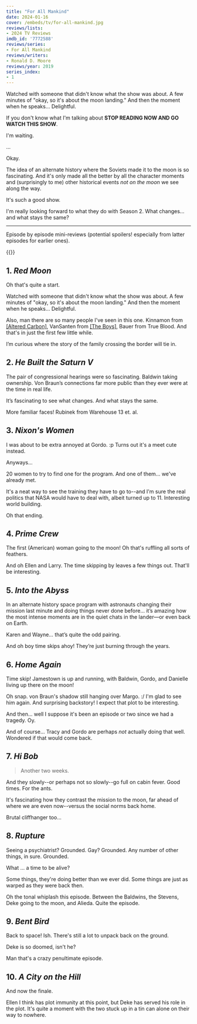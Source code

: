 ```yaml
---
title: "For All Mankind"
date: 2024-01-16
cover: /embeds/tv/for-all-mankind.jpg
reviews/lists:
- 2024 TV Reviews
imdb_id: '7772588'
reviews/series:
- For All Mankind
reviews/writers:
- Ronald D. Moore
reviews/year: 2019
series_index:
- 1
---
```

Watched with someone that didn't know what the show was about. A few minutes of "okay, so it's about the moon landing." And then the moment when he speaks... Delightful. 

If you don't know what I'm talking about **STOP READING NOW AND GO WATCH THIS SHOW**. 

I'm waiting. 

...


Okay. 

The idea of an alternate history where the Soviets made it to the moon is so fascinating. And it's only made all the better by all the character moments and (surprisingly to me) other historical events *not on the moon* we see along the way. 

It's such a good show. 

I'm really looking forward to what they do with Season 2. What changes... and what stays the same? 

<!--more-->

- - -

Episode by episode mini-reviews (potential spoilers! especially from latter episodes for earlier ones).

{{<toc>}}

## 1. *Red Moon*

Oh that's quite a start. 

Watched with someone that didn't know what the show was about. A few minutes of "okay, so it's about the moon landing." And then the moment when he speaks... Delightful. 

Also, man there are so many people I've seen in this one. Kinnamon from [[Altered Carbon]](), VanSanten from [[The Boys]](), Bauer from True Blood. And that's in just the first few little while. 

I’m curious where the story of the family crossing the border will tie in. 

## 2. *He Built the Saturn V*

The pair of congressional hearings were so fascinating. Baldwin taking ownership. Von Braun’s connections far more public than they ever were at the time in real life. 

It’s fascinating to see what changes. And what stays the same. 

More familiar faces! Rubinek from Warehouse 13 et. al. 

## 3. *Nixon's Women*

I was about to be extra annoyed at Gordo. :p Turns out it's a meet cute instead. 

Anyways...

20 women to try to find one for the program. And one of them... we've already met. 

It's a neat way to see the training they have to go to--and I'm sure the real politics that NASA would have to deal with, albeit turned up to 11. Interesting world building. 

Oh that ending. 

## 4. *Prime Crew*

The first (American) woman going to the moon! Oh that's ruffling all sorts of feathers. 

And oh Ellen and Larry. The time skipping by leaves a few things out. That'll be interesting. 

## 5. *Into the Abyss*

In an alternate history space program with astronauts changing their mission last minute and doing things never done before… it’s amazing how the most intense moments are in the quiet chats in the lander—or even back on Earth.

Karen and Wayne… that’s quite the odd pairing. 

And oh boy time skips ahoy! They’re just burning through the years. 

## 6. *Home Again*

Time skip! Jamestown is up and running, with Baldwin, Gordo, and Danielle living up there on the moon!

Oh snap. von Braun's shadow still hanging over Margo. :/ I'm glad to see him again. And surprising backstory! I expect that plot to be interesting. 

And then... well I suppose it's been an episode or two since we had a tragedy. Oy. 

And of course... Tracy and Gordo are perhaps *not* actually doing that well. Wondered if that would come back. 

## 7. *Hi Bob*

> Another two weeks. 

And they slowly--or perhaps not so slowly--go full on cabin fever. Good times. For the ants. 

It's fascinating how they contrast the mission to the moon, far ahead of where we are even now--versus the social norms back home. 

Brutal cliffhanger too...

## 8. *Rupture*

Seeing a psychiatrist? Grounded. Gay? Grounded. Any number of other things, in sure. Grounded. 

What ... a time to be alive? 

Some things, they're doing better than we ever did. Some things are just as warped as they were back then. 

Oh the tonal whiplash this episode. Between the Baldwins, the Stevens, Deke going to the moon, and Alieda. Quite the episode. 

## 9. *Bent Bird*

Back to space! Ish. There's still a lot to unpack back on the ground. 

Deke is so doomed, isn't he?

Man that's a crazy penultimate episode. 

## 10. *A City on the Hill*

And now the finale. 

Ellen I think has plot immunity at this point, but Deke has served his role in the plot. It's quite a moment with the two stuck up in a tin can alone on their way to nowhere. 

